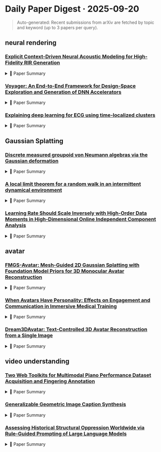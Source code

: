# Daily Paper Digest · 2025-09-20
> Auto-generated: Recent submissions from arXiv are fetched by topic and keyword (up to 3 papers per query).

## neural rendering

### [Explicit Context-Driven Neural Acoustic Modeling for High-Fidelity RIR Generation](http://arxiv.org/pdf/2509.15210v1)


<!--break-out-of-list-->
<details markdown="1">
<summary>📄 Paper Summary </summary>

### 1. Task / Problem
- Room Impulse Response Prediction

### 2. Motivation & Gaps
- The study aims to improve the prediction of Room Impulse Responses (RIRs) by leveraging neural networks to capture acoustic fields across various room geometries.

- **Related work challenges:**
  - NeRF (Mildenhall et al. 2021): Disregards physical interactions such as reflection and reverberation.
  - NACF (Liang et al. 2023b): Incorporates RGB and depth images but relies on indirect environmental information.
  - Brunetto et al. (2024): Uses image-based context extraction, which may not fully exploit neural implicit models for RIR generation.
  - Luo et al. (2022): Proposed NAF, which maintains a 2D grid of learnable hidden features but does not fully utilize explicit local geometry.
  - He et al. (2024): Introduced DeepNeRAP, which models the acoustic field but may not capture all spatial context effectively.
  - Richard, Dodds, and Ithapu (2022): IR-MLP directly regresses RIRs but lacks a comprehensive approach to local geometry.
  - N/A: N/A
  - INRAS (Su, Chen, and Shlizerman 2022): Limited performance in RIR reconstruction.
  - NAF (Luo et al. 2022): Inability to effectively utilize phase information.
  - A V-NeRF (Liang et al. 2023a): Struggles with data-scarce scenarios.
  - VGGT (Wang et al. 2025): Robustness under realistic reconstruction errors.
  - SoundSpaces: Complexity of feature collection when gathering RIRs at many unique locations.
  - Traditional encoding-based methods: Limited performance in RIR fidelity compared to MiNAF.
  - N/A: N/A
  - INRAS (2022): Models the acoustic field via separate neural modules, which may not effectively capture complex interactions.
  - NAF (2022): Relies on end-to-end learned spatial embeddings without explicit geometry, potentially limiting accuracy.
  - NACF (2023): Heavily depends on camera coverage and does not encode local geometry explicitly.
  - NeRAF (2024): Integrating photometric and structural cues while maintaining accuracy in RIR spectrum prediction.
  - AAC (2006): Providing a non-learning-based baseline for spatial generalization.
  - Opus (2012): Optimizing for low-latency communication while adapting to RIR modeling.

### 3. Core Idea
- MiNAF effectively learns acoustic fields by accounting for local geometry, demonstrating strong generalization across various room shapes.

### 4. Method
- **Pipeline**: The method involves encoding spatial appearance with a visual backbone, fusing it with listener information to generate acoustic output.
- **Architecture / Loss / Training**: The model utilizes a combination of L1 loss for spectral fidelity and energy-based loss for accurate T60 and EDT estimation.
- **Complexity / Resources**: The model's complexity arises from the need to balance various loss functions and the challenges of capturing phase information.

### 5. Experiments
- **Datasets & Metrics**: Evaluated on the SoundSpaces dataset using T60, C50, and EDT metrics across multiple room scenarios.
- **Baselines**: A V-NeRF, A V-NeRF (2023), AAC, Conventional RIR generation methods, DeepNeRAP, INRAS, INRAS (2022), IR-MLP, N/A, NACF, NACF (2023), NAF, NAF (2022), NAF (Luo et al. 2022), NeRAF, NeRAF (2024), NeRAF (Brunetto et al. 2024), Opus, State-of-the-art neural implicit models, Traditional encoding-based methods, V-NeRF (Liang et al. 2023a)
- **Main Results**: MiNAF maintains stable performance on T60 and EDT across most single-room scenarios, with strong generalization in compact environments.
- **Ablations**: The analysis reveals that larger rooms exhibit slower convergence on metrics, indicating challenges in local context estimation.
- **Limitations / Stress Tests**: The model struggles with accurately learning phase information, leading to discrepancies in predicted and ground truth spectra.

### 6. Takeaways
- **Pros**: Incorporates explicit local geometric features for better RIR predictions., Demonstrates robustness under limited training data., Achieves competitive performance against state-of-the-art methods.
- **Cons**: May require additional computational resources for mesh querying.
- **Future Work**: Explore further optimization of the mesh querying process., Investigate integration with other acoustic modeling techniques., Expand applicability to more complex acoustic environments.

</details>

### [Voyager: An End-to-End Framework for Design-Space Exploration and Generation of DNN Accelerators](http://arxiv.org/pdf/2509.15205v1)


<!--break-out-of-list-->
<details markdown="1">
<summary>📄 Paper Summary </summary>

### 1. Task / Problem
- DNN accelerator design and optimization

### 2. Motivation & Gaps
- The paper addresses the need for efficient design and optimization of deep neural network (DNN) accelerators, highlighting the limitations of existing methods that require extensive manual effort.

- **Related work challenges:**
  - Prior DNN accelerator generators: Limited parameterization and inability to produce high-performance, tapeout-ready designs.
  - Existing frameworks: Limited support for multiple datatypes and quantization schemes.
  - Previous automation efforts: Lack of an integrated, end-to-end software compiler.
  - Interstellar: Estimates energy with a coarse-grained model and uses heuristics to prune the search space.
  - Timeloop: Supports exhaustive or random-sampling search but does not generate hardware.
  - Gemmini: Requires manual mapping of neural network layers and lacks a strong software stack.
  - Existing DNN accelerators: Limited flexibility and efficiency in handling diverse workloads.
  - Systolic array-based accelerators: Inefficiency in operations like depthwise convolutions due to limited data reuse.
  - Traditional hardware design methods: Inability to adapt to varying resource requirements and performance targets.
  - Previous hardware accelerators: Limited support for diverse datatypes and quantization methods.
  - Existing design frameworks: Inability to balance area, power costs, and performance effectively.
  - Existing ML frameworks: Limited support for advanced quantization techniques and custom data types.
  - Domain-specific instruction sets: Need for custom compilers to optimize high-level models for specific hardware.
  - Interstellar: Efficient scheduling of DNN layers onto generated hardware.
  - Existing DNN accelerator frameworks: Limited ability to optimize for diverse operations and configurations.
  - Performance modeling techniques: Inadequate accuracy in runtime predictions.
  - Gemmini: Achieves lower area but lacks performance compared to Voyager.
  - NVDLA: While smaller, it does not match Voyager's runtime efficiency.
  - Simba: Higher latency and lower utilization compared to Voyager.
  - Gemmini: Enabling systematic deep-learning architecture evaluation via full-stack integration: N/A
  - Tandem processor: Grappling with emerging operators in neural networks: N/A
  - Beating floating point at its own game: Posit arithmetic: N/A
  - A 95.6-TOPS/W deep learning inference accelerator with per-vector scaled 4-bit quantization in 5 nm: N/A
  - MAESTRO: A data-centric approach to understand reuse, performance, and hardware cost of DNN mappings: N/A
  - MAERI: Enabling flexible dataflow mapping over DNN accelerators via reconfigurable interconnects: N/A
  - ZigZag: Enlarging joint architecture-mapping design space exploration for DNN accelerators: N/A
  - Timeloop: A systematic approach to DNN accelerator evaluation: N/A
  - Microscaling data formats for deep learning: N/A
  - The NVIDIA deep learning accelerator: N/A
  - MAGNet: A modular accelerator generator for neural networks: N/A
  - A 0.11 pJ/op, 0.32-128 TOPS, scalable multi-chip-module-based deep neural network accelerator designed with a high-productivity VLSI methodology: N/A
  - A 0.32–128 TOPS, scalable multi-chip-module-based deep neural network inference accelerator with ground-referenced signaling in 16 nm: N/A
  - N/A: N/A
  - N/A: N/A

### 3. Core Idea
- Voyager is a highly configurable framework that automates the generation of DNN accelerators, enabling rapid design-space exploration and efficient mapping of models to hardware.

### 4. Method
- **Pipeline**: The framework includes a high-level synthesis (HLS) based accelerator generator and a PyTorch-based compiler.
- **Architecture / Loss / Training**: The architecture is optimized for performance and power efficiency, utilizing techniques like double-buffering and polynomial approximation for nonlinear functions.
- **Complexity / Resources**: Voyager achieves high performance with significantly less manual design effort.

### 5. Experiments
- **Datasets & Metrics**: The experiments evaluate Voyager's performance against various models and configurations, including ResNet-50 and BERT-Base.
- **Baselines**: Coarse-Grained Performance Model, Energy-Only Model, Existing DNN accelerators, Existing ML frameworks, FP6 accelerator with microscaling, Fine-Grained Performance Model, Gemmini, INT8 accelerator with per-channel scaling, Interstellar, MAERI, N/A, NVDLA, Simba, Standard BFloat16 accelerator, Standard quantization techniques, Traditional hardware designs
- **Main Results**: Voyager designs achieve up to 56% lower area and 61% lower runtime compared to prior generators, and outperform hand-optimized designs by up to 48% in runtime.
- **Ablations**: The impact of coding style optimizations and double buffering on performance was analyzed.
- **Limitations / Stress Tests**: The paper discusses limitations related to the scalability of the designs and the complexity of integrating user-defined extensions.

### 6. Takeaways
- **Pros**: High configurability across technology nodes and performance constraints., Support for a wider variety of datatypes and quantization schemes., Greater automation in design and workload mapping.
- **Cons**: Lacks a strong software stack in some prior works., Manual effort required in converting models into custom formats for mapping.
- **Future Work**: Further exploration of additional datatypes and quantization techniques., Integration with more advanced scheduling algorithms., Expansion of the framework to support more complex DNN architectures.

</details>

### [Explaining deep learning for ECG using time-localized clusters](http://arxiv.org/pdf/2509.15198v1)


<!--break-out-of-list-->
<details markdown="1">
<summary>📄 Paper Summary </summary>

### 1. Task / Problem
- Anomaly detection in ECG signals

### 2. Motivation & Gaps
- The paper addresses the need for effective anomaly detection in single-lead electrocardiogram (ECG) signals.

- **Related work challenges:**
  - Deep neural networks for ECG analysis: Interpretability of models to build trust and understanding in AI-driven diagnostics.
  - Machine learning for disease screening: Extracting clinically relevant patterns from ECG data.
  - Hidden Markov models: Adapting interpretability methods to the context of multi-channel ECG analysis.
  - N/A: N/A
  - Grad-CAM for ECG: Uncertainty of representation explanations and feature importance are not aligned.
  - Previous ECG analysis methods: Lack of interpretability and understanding of model behavior.
  - Grad-CAM: Limited expressiveness and reliance on post-hoc analysis.
  - SHAP: Often involves classifier guidance, which can introduce biases.
  - Variational autoencoders: May not provide structured and interpretable representations for all ECG tasks.
  - Automatic diagnosis of the 12-lead ECG using a deep neural network: Need for accurate and interpretable models in clinical settings.
  - Detection of Left Ventricular Systolic Dysfunction from Electrocardiographic Images: Challenges in generalizing models across different populations.
  - Explainable AI decision model for ECG data of cardiac disorders: Ensuring model explainability while maintaining performance.
  - Variational auto-encoders in ECG analysis: Limited effectiveness in capturing complex anomalies.

### 3. Core Idea
- Utilizing disentangled representation learning to improve anomaly detection in ECG signals.

### 4. Method
- **Pipeline**: The method involves training a variational autoencoder to learn disentangled representations of ECG signals.
- **Architecture / Loss / Training**: The architecture employs a loss function that encourages disentanglement of features.
- **Complexity / Resources**: The method requires moderate computational resources for training the variational autoencoder.

### 5. Experiments
- **Datasets & Metrics**: The experiments utilize publicly available ECG datasets and evaluate performance using standard metrics.
- **Baselines**: 1D-ResNet, Existing deep learning models for ECG, N/A, Other machine learning approaches, Previous deep learning models for ECG interpretation, Random Forest Classifier, Random forest on raw signal data, Traditional ECG analysis methods, Traditional anomaly detection methods
- **Main Results**: The proposed method outperforms baseline models in detecting anomalies in ECG signals.
- **Ablations**: Ablation studies demonstrate the importance of disentangled representations.
- **Limitations / Stress Tests**: The study acknowledges limitations in generalizing results across different ECG morphologies.

### 6. Takeaways
- **Pros**: Enhances interpretability of deep learning models for ECG analysis., Builds trust in AI-driven diagnostics by providing visual explanations., Facilitates discovery of clinically relevant electrophysiological patterns.
- **Cons**: Complexity in understanding the underlying model behavior., Dependence on the quality of the training data., Potential limitations in generalizability across different ECG datasets.
- **Future Work**: Explore further applications of the method in other biomedical signal analyses., Investigate integration with real-time ECG monitoring systems., Develop user-friendly tools for clinicians to interpret model predictions.

</details>

## Gaussian Splatting

### [Discrete measured groupoid von Neumann algebras via the Gaussian deformation](http://arxiv.org/pdf/2509.15161v1)


<!--break-out-of-list-->
<details markdown="1">
<summary>📄 Paper Summary </summary>

### 1. Task / Problem
- Survey of deformation rigidity theory

### 2. Motivation & Gaps
- This paper surveys the basics of Sorin Popa’s deformation rigidity theory and relevant approaches/results from de Santiago, Hayes, Hoff, and Sinclair.

- **Related work challenges:**
  - Popa's deformation/rigidity theory: Extending results to a wider context of groupoid von Neumann algebras.
  - Ozawa and Popa's unique prime factorization results: Finding unique decompositions for groupoid von Neumann algebras.
  - Hoff's work on equivalence relations: Circumventing obstacles in studying general groupoids.
  - N/A: N/A
  - Feldman and Moore's theorem on discrete measured equivalence relations: Understanding the conditions under which these groupoids can be realized as equivalence relations.
  - Berendschot et al.'s characterization of factors in groupoids: Identifying the specific groupoids that yield factors and their implications.
  - Previous studies on amenable groupoids: Clarifying the relationship between amenability and the structure of von Neumann algebras.
  - Popa-Shlyakhtenko-Vaes: Proving the equivalence of treeable discrete measured equivalence relations and isomorphic discrete measured groupoids.
  - Anantharaman-Delaroche: N/A
  - Hoff: Characterization of coboundaries as unbounded 1-cocycles
  - Feldman-Moore: N/A
  - de Santiago, Hayes, Hoff, and Sinclair [14]: Proving rigidity using structural properties of subalgebras.
  - N/A: N/A
  - N/A: N/A
  - N/A: N/A
  - N/A: N/A
  - N/A: N/A
  - N/A: N/A
  - N/A: N/A

### 3. Core Idea
- The core idea is to study rigidity results for a von Neumann algebra that can be deformed inside another algebra while identifying rigid subalgebras.

### 4. Method
- **Pipeline**: Utilization of deformation/rigidity theory to locate α-rigid subalgebras.
- **Architecture / Loss / Training**: N/A
- **Complexity / Resources**: N/A

### 5. Experiments
- **Datasets & Metrics**: N/A
- **Baselines**: Countable groups acting on measure spaces, N/A, Ozawa's solidity results, Popa's deformation/rigidity theory, Standard probability spaces
- **Main Results**: The existence of unique maximal α-rigid subalgebras under certain conditions.
- **Ablations**: N/A
- **Limitations / Stress Tests**: N/A

### 6. Takeaways
- **Pros**: Extends existing results in von Neumann algebras to groupoid context., Provides new insights into the structure of groupoid von Neumann algebras., Establishes a framework for future research in deformation/rigidity theory.
- **Cons**: Complexity in applying results to general groupoids., Limited applicability to non-ergodic groupoids., Challenges in proving results for broader classes of algebras.
- **Future Work**: Explore applications of Gaussian deformation to other algebraic structures., Investigate the implications of results on non-ergodic groupoids., Develop further unique factorization results in different contexts.

</details>

### [A local limit theorem for a random walk in an intermittent dynamical environment](http://arxiv.org/pdf/2509.15158v1)


<!--break-out-of-list-->
<details markdown="1">
<summary>📄 Paper Summary </summary>

### 1. Task / Problem
- Theoretical analysis of random walks in intermittent dynamical systems

### 2. Motivation & Gaps
- This paper investigates the behavior of random walks in environments that exhibit intermittent dynamics, aiming to fill gaps in the understanding of such systems.

- **Related work challenges:**
  - Leskelä and Stenlund (Stochastic Process. Appl. 121(12), 2011): Analyzed a model with uniformly expanding local dynamics, which is different from the non-uniform expansion considered in this work.
  - Pomeau and Manneville: Introduced intermittent maps but did not fully explore their statistical limit theorems in the context of random walks.
  - Dolgopyat and Goldsheid: Provided a quenched LLT for ballistic random walks but did not address the non-Gaussian aspects in intermittent environments.
  - Gouëzel [19]: Refinement of the central limit theorem for stochastic processes in dynamical systems.
  - [25]: Establishing the existence of absolutely continuous invariant probability measures.
  - [24]: Describing local dynamical rules in extended dynamical systems.
  - Previous studies on random walks: Limited understanding of the behavior in intermittent environments
  - Limit theorems in probability theory: Need for comprehensive results in both deterministic and random settings
  - Previous studies on random walks: Limited understanding of the effects of intermittent environments on convergence.
  - Previous studies on random walks: Limited understanding of the effects of intermittent dynamics on convergence properties.
  - Deterministic walks in random environment: Understanding the transition between deterministic and stochastic behaviors.
  - Quenched decay of correlations for slowly mixing systems: Establishing the limits of correlation decay in intermittent systems.
  - Statistical aspects of mean field coupled intermittent maps: Analyzing the statistical properties of coupled intermittent maps.
  - A local limit theorem for a transient chaotic walk in a frozen environment: Understanding the behavior of random walks in complex environments
  - A probabilistic approach to intermittency: Modeling intermittency in dynamical systems
  - Weak convergence to stable Lévy processes for nonuniformly hyperbolic dynamical systems: Establishing convergence properties in nonuniformly hyperbolic systems

### 3. Core Idea
- The core idea is to apply ergodic theory and moment conditions to analyze the asymptotic behavior of random walks in intermittent environments.

### 4. Method
- **Pipeline**: The method involves establishing moment conditions and applying Birkhoff's ergodic theorem to derive results about the random walks.
- **Architecture / Loss / Training**: N/A
- **Complexity / Resources**: The complexity of the analysis is primarily theoretical, relying on established mathematical results.

### 5. Experiments
- **Datasets & Metrics**: Theoretical results are derived rather than empirical datasets; metrics involve convergence rates and statistical properties.
- **Baselines**: Classical LSV map, Ergodic theory applications, Gaussian limit theorems for measure-preserving systems, Local CLT by Gouëzel, N/A, Previous limit theorems, Previous limit theorems in random walks, Previous models with uniformly expanding local dynamics, Previous theoretical results, Previous theoretical results on random walks, Quenched limit theorems for random walks in i.i.d. environments, Standard random walk models
- **Main Results**: The paper demonstrates that under certain conditions, the random walks exhibit specific limiting behaviors almost surely.
- **Ablations**: N/A
- **Limitations / Stress Tests**: The results are contingent on the assumptions of the underlying dynamical systems.

### 6. Takeaways
- **Pros**: Provides a new perspective on the statistical properties of random walks in intermittent environments., Establishes connections between dynamical systems and random walks, enriching the theoretical framework., Demonstrates the applicability of limit theorems in non-Gaussian contexts.
- **Cons**: The results are contingent on specific regularity conditions that may not be universally applicable., Focus on theoretical constructs may limit practical applications in real-world scenarios., The complexity of the models may pose challenges for further empirical validation.
- **Future Work**: Explore the implications of the findings in more complex dynamical systems., Investigate the robustness of the results under different types of environmental inhomogeneities., Develop empirical methods to validate the theoretical predictions in practical settings.

</details>

### [Learning Rate Should Scale Inversely with High-Order Data Moments in High-Dimensional Online Independent Component Analysis](http://arxiv.org/pdf/2509.15127v1)


<!--break-out-of-list-->
<details markdown="1">
<summary>📄 Paper Summary </summary>

### 1. Task / Problem
- Investigate the learning dynamics of an online ICA algorithm influenced by high-order moments of non-Gaussian signals.

### 2. Motivation & Gaps
- This study investigates the learning dynamics of algorithms in relation to high-order moments and their impact on learning behavior.

- **Related work challenges:**
  - Wang and Lu: Their analysis revealed phase transitions in learning behavior, demonstrating that successful recovery depends critically on both the learning rate and the initial alignment.
  - Ricci et al.: Their analysis assumes a fixed latent distribution and does not explore how systematic variations in high-order moments impact learning trajectories.
  - [18]: Characterizing the asymptotic behavior of online ICA algorithms in high-dimensional limits.
  - Previous studies on ICA: Limited understanding of the impact of high-order moments on learning dynamics.
  - Independent component analysis: algorithms and applications: Excessive high-order moments can impede convergence.
  - Algorithmic stability of heavy-tailed SGD with general loss functions: Understanding the trade-off between statistical richness and algorithmic stability.
  - Online ICA: Understanding global dynamics of nonconvex optimization via diffusion processes: The sensitivity of the learning process to initialization quality.

### 3. Core Idea
- The study reveals that stronger non-Gaussianity constrains the basin of attraction, affecting the learning process's sensitivity to learning rate and initialization quality.

### 4. Method
- **Pipeline**: Analyze the relationship between the weighting parameter and the learning dynamics of the ICA algorithm through theoretical ODEs.
- **Architecture / Loss / Training**: The algorithm's behavior is described by a nonlinear polynomial equation involving parameters such as initial alignment, learning rate, and statistical structure of the source distribution.
- **Complexity / Resources**: The analysis remains tractable despite the complexity introduced by high-order moments.

### 5. Experiments
- **Datasets & Metrics**: Non-Gaussian data generated from a weighted sum of two random variables.
- **Baselines**: Conventional ICA setup with a single non-Gaussian source, FastICA, N/A, Standard ICA algorithms
- **Main Results**: Increasing high-order moments decreases the critical learning rate threshold and increases the minimum required initialization alignment.
- **Ablations**: The impact of varying the weighting parameter on the fourth and sixth moments of the latent source signal was analyzed.
- **Limitations / Stress Tests**: The study does not address the performance of the algorithm under all possible distributions or noise conditions.

### 6. Takeaways
- **Pros**: Introduces a high-dimensional ICA data model with controllable high-order moments., Reveals a trade-off between non-Gaussianity and stability., Enhances understanding of learning dynamics in high-dimensional settings.
- **Cons**: Increased non-Gaussianity complicates learning dynamics., Requires careful tuning of learning parameters., Sensitivity to initialization can hinder convergence.
- **Future Work**: Explore moment-aware initialization strategies., Develop adaptive learning rate strategies., Investigate further implications of high-order moments on other learning algorithms.

</details>

## avatar

### [FMGS-Avatar: Mesh-Guided 2D Gaussian Splatting with Foundation Model Priors for 3D Monocular Avatar Reconstruction](http://arxiv.org/pdf/2509.14739v1)


<!--break-out-of-list-->
<details markdown="1">
<summary>📄 Paper Summary </summary>

### 1. Task / Problem
- Monocular human avatar reconstruction

### 2. Motivation & Gaps
- The paper addresses the challenges of information scarcity in monocular observations, surface representation limitations of conventional 3D Gaussians, and optimization conflicts in multi-field learning.

- **Related work challenges:**
  - 3D Gaussian Splatting methods: Struggle with surface detail preservation due to the volumetric nature of 3D Gaussian primitives.
  - Neural Radiance Field (NeRF) based approaches: High computational requirements limit real-time applications.
  - Existing representations: Geometric ambiguity from single-view data and limitations of existing representations.
  - NeRF-based methods: Slow rendering speeds
  - 3DGS-based methods: Inherit limitations of volumetric primitives
  - ExAvatar: Focus primarily on appearance modeling
  - N/A: N/A
  - NeuralBody: Limited rendering quality and efficiency.
  - Anim-NeRF: Long training times and suboptimal performance in diverse poses.
  - 3DGS-Avatar: Inefficiency in training and inference speeds.
  - NeRF-based methods: Exhibit characteristic limitations such as artifacts on human body regions and overly smooth surfaces.
  - GauHuman: Achieves faster training and higher inference speeds but lacks quality-efficiency trade-off.
  - 3DGS-based methods: Limited in geometric accuracy and appearance fidelity.
  - Human-nerf: Free-viewpoint rendering of moving people from monocular video: N/A
  - Self-recon: Self reconstruction your digital avatar from monocular video: N/A
  - Neural body: Implicit neural representations with structured latent codes for novel view synthesis of dynamic humans: N/A
  - Animatable implicit neural representations for creating realistic avatars from videos: N/A
  - 3d gaussian splatting for real-time radiance field rendering: N/A
  - Animatable 3d gaussian: Fast and high-quality reconstruction of multiple human avatars: N/A
  - Gaussianavatar: Towards realistic human avatar modeling from a single video via animatable 3d gaussians: N/A
  - Gart: Gaussian articulated template models: N/A
  - Gomavatar: Efficient animatable human modeling from monocular video using gaussians-on-mesh: N/A
  - Dinov2: Learning robust visual features without supervision: N/A
  - Segment anything: N/A
  - Sapiens: Foundation for human vision models: N/A
  - 2d gaussian splatting for geometrically accurate radiance fields: N/A
  - Expressive body capture: 3d hands, face, and body from a single image: N/A
  - Vibe: Video inference for human body pose and shape estimation: N/A
  - A-nerf: Articulated neural radiance fields for learning human shape, appearance, and pose: N/A
  - Neuman: Neural human radiance field from a single video: N/A
  - Econ: Explicit clothed humans optimized via normal integration: N/A
  - Litenerfavatar: A lightweight nerf with local feature learning for dynamic human avatar: N/A
  - Efficient neural implicit representation for 3d human reconstruction: N/A
  - Animatable gaussians: Learning pose-dependent gaussian maps for high-fidelity human avatar modeling: N/A
  - Splattingavatar: Realistic real-time human avatars with mesh-embedded gaussian splatting: N/A
  - Human gaussian splatting: Real-time rendering of animatable avatars: N/A
  - Gauhuman: Articulated gaussian splatting from monocular human videos: N/A
  - 3dgs-avatar: Animatable avatars via deformable 3d gaussian splatting: N/A
  - Expressive whole-body 3d gaussian avatar: N/A
  - Guava: Generalizable upper body 3d gaussian avatar: N/A
  - Anigs: Animatable gaussian avatar from a single image with inconsistent gaussian reconstruction: N/A
  - Learning transferable visual models from natural language supervision: N/A
  - Lerf: Language embedded radiance fields: N/A
  - Dino in the room: Leveraging 2d foundation models for 3d segmentation: N/A
  - Feature 3dgs: Supercharging 3d gaussian splatting to enable distilled feature fields: N/A
  - Human-centric foundation models: Perception, generation and agentic modeling: N/A
  - Strugauavatar: Learning structured 3d gaussians for animatable avatars from monocular videos: N/A
  - Instant neural graphics primitives with a multiresolution hash encoding: N/A
  - N/A: N/A

### 3. Core Idea
- The proposed method leverages mesh-guided 2D Gaussian Splatting with foundation model priors to enhance monocular human avatar reconstruction through systematic knowledge distillation.

### 4. Method
- **Pipeline**: The method integrates multi-modal foundation model distillation to improve geometric accuracy and appearance fidelity.
- **Architecture / Loss / Training**: Incorporates depth supervision, self-consistent normal loss, normal supervision, and semantic supervision to enhance performance.
- **Complexity / Resources**: Achieves significant training acceleration, requiring only 10 minutes compared to hours for conventional methods.

### 5. Experiments
- **Datasets & Metrics**: Evaluated on ZJU-MoCap dataset using PSNR, SSIM, and LPIPS metrics.
- **Baselines**: 2DGS baseline, 3D Gaussian Splatting (3DGS), 3DGS-Avatar, 3DGS-based methods, Anim-NeRF, Animatable 3D Gaussians, ExAvatar, GauHuman, InstantAvatar, N/A, NeRF-based methods, Neural Radiance Field (NeRF), NeuralBody
- **Main Results**: Achieves state-of-the-art performance with a PSNR of 31.22 dB, demonstrating superior geometric accuracy and appearance fidelity.
- **Ablations**: Systematic ablation studies validate the effectiveness of each proposed component, showing progressive improvement in performance.
- **Limitations / Stress Tests**: The method's performance is limited by the inherent challenges of monocular observations and optimization conflicts.

### 6. Takeaways
- **Pros**: Improved geometric fidelity and alignment through Mesh-Guided 2D Gaussian Splatting., Enhanced representation with distilled 2D knowledge., Coordinated training strategy ensures coherent learning across different Gaussian parameters.
- **Cons**: Potential optimization conflicts during training., Dependence on the quality of foundation models.
- **Future Work**: Incorporate additional 2D priors as foundation models advance., Explore real-time applications of the method., Investigate further enhancements in geometric and appearance quality.

</details>

### [When Avatars Have Personality: Effects on Engagement and Communication in Immersive Medical Training](http://arxiv.org/pdf/2509.14132v1)


<!--break-out-of-list-->
<details markdown="1">
<summary>📄 Paper Summary </summary>

### 1. Task / Problem
- Communication training for medical students

### 2. Motivation & Gaps
- The need for effective communication training in medical education, particularly in discussing sensitive topics like abnormal mammogram results.

- **Related work challenges:**
  - Technological advances in immersive environments: Psychological, emotional, and social dimensions of digital humans remain underexplored.
  - Recent advancements in natural language processing with LLMs: Current VR simulations fail to replicate the full spectrum of clinical encounters.
  - AI-driven virtual patients and tutors: Most applications focus on procedural training, neglecting interpersonal dynamics.
  - Personality-driven agents in training: Systematic integration of personality traits into immersive VR medical training is underdeveloped.
  - Färber et al.: N/A
  - N/A: N/A
  - LLM-as-judge technique: Difficulty in portraying complex emotions through dialogue alone.
  - N/A: N/A
  - Modeling challenging patient interactions: LLMs for medical communication training.: The challenge of creating medically coherent virtual patients with distinct and consistent personalities.
  - Virtual patient simulations using social robotics combined with large language models for clinical reasoning training in medical education.: Integrating personality traits into digital humans.
  - Integrating personality into digital humans: A review of LLM-driven approaches for virtual reality.: The difficulty in portraying certain personality traits, especially high-arousal emotions.
  - Evaluation of large language model generated dialogues for an ai based vr nurse training simulator: Assessing the effectiveness of AI-generated dialogues in training scenarios.
  - Virtual reality for health professions education: systematic review and meta-analysis: Identifying the impact of virtual reality on learning outcomes in health education.
  - Fine-tuning llms on small medical datasets: Text classification and normalization effectiveness on cardiology reports and discharge records: Challenges in adapting large language models to specific medical contexts.

### 3. Core Idea
- Utilizing a GPT-4 powered platform to enhance communication skills in medical students through simulated patient interactions.

### 4. Method
- **Pipeline**: The training platform integrates GPT-4 for generating realistic patient dialogues and scenarios.
- **Architecture / Loss / Training**: The architecture utilizes a large language model to generate patient responses based on personality profiles and clinical scenarios.
- **Complexity / Resources**: The platform requires significant computational resources for running GPT-4 and managing simulations.

### 5. Experiments
- **Datasets & Metrics**: Utilized datasets from medical communication scenarios and evaluated using qualitative feedback and performance metrics.
- **Baselines**: AI-enhanced procedural training, Existing virtual patient simulations, N/A, Static virtual patients, Traditional VR training methods, Traditional role-playing exercises, Traditional scripted interactions
- **Main Results**: The GPT-4 powered platform significantly improved students' confidence and communication skills compared to traditional methods.
- **Ablations**: Analysis of the realism-verbosity paradox and the authenticity of challenges in training scenarios.
- **Limitations / Stress Tests**: Limited to specific medical scenarios and may not generalize across all patient interactions.

### 6. Takeaways
- **Pros**: Enhanced engagement through realistic virtual patients., Improved training outcomes for medical professionals., Ability to systematically investigate the impact of patient personality on physician strategies.
- **Cons**: Potential over-reliance on LLMs for personality representation., Challenges in ensuring the authenticity of virtual interactions., Need for extensive validation of the framework in diverse clinical scenarios.
- **Future Work**: Further exploration of personality dynamics in various medical contexts., Integration of more complex emotional responses in virtual patients., Expansion of the framework to other high-stakes training environments.

</details>

### [Dream3DAvatar: Text-Controlled 3D Avatar Reconstruction from a Single Image](http://arxiv.org/pdf/2509.13013v1)


<!--break-out-of-list-->
<details markdown="1">
<summary>📄 Paper Summary </summary>

### 1. Task / Problem
- 3D reconstruction and multi-view image synthesis

### 2. Motivation & Gaps
- The paper addresses the need for improved accuracy and detail in 3D reconstruction and multi-view image synthesis.

- **Related work challenges:**
  - Li et al. 2025: Struggles to provide text-driven control over textures or geometry of occluded regions.
  - Zhuang et al. 2025: Lacks controllability and diversity in 3D reconstruction.
  - AlBahar et al. 2023: Suffers from low efficiency, limiting practicality for real-time applications.
  - Bhunia et al. (2023): Handling large articulations using pose conditioning.
  - Liu et al. (2024): Extending diffusion to videos while maintaining quality.
  - PSHuman (Li et al. 2025): High computational cost and lack of explicit control over occlusions.
  - Wang et al. 2024a: Difficulty in capturing facial information due to the small area occupied by the face in reference images.
  - Huang et al. 2024: Need for effective attention mechanisms to decouple layers and preserve prior knowledge.
  - Zhuang et al. 2025: Challenges in occlusions and ambiguities in body geometry from monocular inputs.
  - SV3D: Poor detail preservation and multi-view consistency.
  - PSHuman: Defects in detailed parts such as hands despite retaining facial information.
  - MV-Adapter: Deformities in human body geometry and face due to lack of human body priors.
  - Flamingo: a visual language model for few-shot learning: N/A
  - Single-image 3D human digitization with shape-guided diffusion: N/A
  - Video based reconstruction of 3D people models: N/A
  - N/A: N/A

### 3. Core Idea
- A lightweight multi-view generation module based on SDXL that incorporates geometric and semantic constraints for view-consistent image synthesis.

### 4. Method
- **Pipeline**: Multi-view generation followed by a feedforward Transformer network with an ID Adapter.
- **Architecture / Loss / Training**: The loss function includes components for RGB loss, LPIPS loss for both body and face, with weighting coefficients to balance contributions.
- **Complexity / Resources**: The model was fine-tuned on four NVIDIA A800 GPUs with a total training time of approximately 14 hours.

### 5. Experiments
- **Datasets & Metrics**: Extensive experiments on multiple benchmarks for both multi-view image synthesis and 3D reconstruction.
- **Baselines**: CRM, DreamGaussian, Existing diffusion models, Existing methods in multi-view to 3D reconstruction, Existing methods in single-image to multi-view generation, Human-specific models, IDOL, MV-Adapter, MagicMan, N/A, PSHuman, Previous 3D reconstruction methods, SIFU, SV3D
- **Main Results**: Achieves state-of-the-art performance.
- **Ablations**: Ablation studies demonstrated the contributions of the Pose-Adapter and ID-Adapter in improving geometric constraints and facial detail preservation.
- **Limitations / Stress Tests**: The method's performance was evaluated under various challenging poses and conditions, highlighting its robustness.

### 6. Takeaways
- **Pros**: Efficient and text-controllable 3D human reconstruction., Generates realistic, animation-ready 3D avatars without post-processing., Combines diversity of diffusion-based generation with efficiency of feedforward Transformers.
- **Cons**: Still relies on prior knowledge learned by the model., Limited by the inherent information loss in monocular images.
- **Future Work**: Explore further improvements in controllability for occluded regions., Investigate real-time applications for 3D avatar generation., Enhance the diversity of generated avatars.

</details>

## video understanding

### [Two Web Toolkits for Multimodal Piano Performance Dataset Acquisition and Fingering Annotation](http://arxiv.org/pdf/2509.15222v1)


<!--break-out-of-list-->
<details markdown="1">
<summary>📄 Paper Summary </summary>

### 1. Task / Problem
- Efficient human-in-the-loop verification for piano performance annotation

### 2. Motivation & Gaps
- The paper addresses the significant barriers to creating richly annotated, multimodal piano performance datasets.

- **Related work challenges:**
  - Existing acquisition methods: Require manual synchronization across multiple software tools and expert annotation, limiting dataset scale and accessibility.
  - Fingering data collection: High degree of subjectivity makes it difficult to collect and analyze systematically.
  - Multimodal analysis of piano performances portraying different emotions: Lack of efficient annotation tools for multimodal data.
  - The use of multimodal feedback in retraining complex technical skills of piano performance: Challenges in integrating feedback into performance training.
  - Piano skills assessment: Need for comprehensive assessment tools for piano skills.

### 3. Core Idea
- The integrated pipeline streamlines the workflow from synchronized data acquisition to efficient fingering annotation.

### 4. Method
- **Pipeline**: Synchronized data acquisition to fingering annotation.
- **Architecture / Loss / Training**: N/A
- **Complexity / Resources**: PiaRec uses Python and Streamlit, leveraging PyAutoGUI for software control, while ASDF implements a hybrid workflow combining automated detection and human verification.

### 5. Experiments
- **Datasets & Metrics**: N/A
- **Baselines**: N/A
- **Main Results**: The design significantly accelerates the annotation process by focusing human effort precisely where it is most needed.
- **Ablations**: N/A
- **Limitations / Stress Tests**: N/A

### 6. Takeaways
- **Pros**: Streamlines the acquisition of multimodal piano performance datasets., Automates the synchronized recording of audio, video, MIDI, and metadata., Provides an efficient human-in-the-loop workflow for fingering annotation.
- **Cons**: Requires initial setup and user registration., Dependent on external software like Logic Pro and OBS Studio., May still require expert verification for complex fingering cases.
- **Future Work**: Expand the toolkit to support additional musical instruments., Integrate more advanced machine learning algorithms for fingering detection., Enhance user interface for better accessibility and usability.

</details>

### [Generalizable Geometric Image Caption Synthesis](http://arxiv.org/pdf/2509.15217v1)


<!--break-out-of-list-->
<details markdown="1">
<summary>📄 Paper Summary </summary>

### 1. Task / Problem
- Question-Answer Pair Generation for Geometric Images

### 2. Motivation & Gaps
- The provided dataset pipeline and the generated dataset contribute to enhancing the generalizable reasoning abilities of multimodal large language models (MLLMs).

- **Related work challenges:**
  - AlphaGeometry: Limited fine-grained cross-modal reasoning in geometric tasks.
  - AutoGeo: Existing pipelines struggle to guarantee full modality alignment.
  - MATHGLANCE: Captions frequently omit visual details, while images lack exhaustively aligned textual descriptions.
  - mPLUG-Owl2: Limited effectiveness in fine-grained cross-modal alignment.
  - OmniCaptioner: Relies on synthetic or loosely aligned pairs, lacking fully equivalent visual-textual representations.
  - Image-Textualization: Scarcity of high-quality geometric image-caption pairs hampers accurate extraction and alignment.
  - Gemini 2.5 Flash: Generating self-consistent questions based on image captions.
  - RAFT: Refining both the dataset and model through reinforcement learning.
  - Existing geometric reasoning models: Limited generalization to non-geometric inputs
  - Baseline models: Inadequate performance on various subtasks
  - GeoReasoning-10K dataset: Bridging the gap between visual and linguistic modalities.
  - MathVista and MathVerse benchmarks: Evaluating the reasoning capabilities of MLLMs.
  - GeoQA: A geometric question answering benchmark towards multimodal numerical reasoning: Limited benchmarks for multimodal reasoning in geometry.
  - G-LLaV A: Solving Geometric Problem with Multi-Modal Large Language Model: Challenges in generating consistent and contextually relevant questions.
  - Measuring Multimodal Mathematical Reasoning with MATH-Vision Dataset: Need for effective evaluation metrics for multimodal reasoning.
  - N/A: N/A
  - N/A: N/A

### 3. Core Idea
- The RAFT method enhances model performance and generalization capability across different domains.

### 4. Method
- **Pipeline**: The pipeline consists of a prompt-based question generation followed by a re-generation stage to refine questions based on additional context.
- **Architecture / Loss / Training**: Utilizes a large language model (Gemini 2.5 Flash) with specific temperature settings to control the creativity of question generation.
- **Complexity / Resources**: The training process employs distributed computing with multiple GPUs and leverages existing datasets for fine-tuning.

### 5. Experiments
- **Datasets & Metrics**: MathVista and MathVerse datasets were used to evaluate model performance.
- **Baselines**: AlphaGeometry, AutoGeo, Base model, Gemma3-4B, Gemma3-4B-Coldstart, Gemma3-4B-Coldstart-RAFT, Gemma3-4B-RAFT, Geo170K, GeoGPT4, GeoPeP, GeoReasoning, MATHGLANCE, MathVerse, MathVista, N/A, OmniCaptioner
- **Main Results**: The model outperforms the base model across all domains with significant performance improvements.
- **Ablations**: Ablation studies on various domains and hyperparameters were conducted.
- **Limitations / Stress Tests**: The dataset is limited to geometric mathematical problems, considered safe for release.

### 6. Takeaways
- **Pros**: Significant improvements in cross-modal reasoning capabilities., High-quality dataset enhances model performance on geometric tasks., Generalization to non-geometric mathematical tasks and other domains.
- **Cons**: Existing datasets still struggle with modality alignment., The complexity of the RL-based approach may limit accessibility.
- **Future Work**: Exploration of additional geometric relations for dataset expansion., Improvement of RL techniques for better data generation., Investigation of applications in other domains beyond mathematics.

</details>

### [Assessing Historical Structural Oppression Worldwide via Rule-Guided Prompting of Large Language Models](http://arxiv.org/pdf/2509.15216v1)


<!--break-out-of-list-->
<details markdown="1">
<summary>📄 Paper Summary </summary>

### 1. Task / Problem
- Identity-based oppression classification

### 2. Motivation & Gaps
- This study aims to measure historical identity-based oppression using Large Language Models (LLMs) and structured prompts.

- **Related work challenges:**
  - Traditional frameworks for measuring oppression: Often rely on structured indices that privilege material resources while overlooking lived, identity-based exclusion.
  - Standardized categories for race and ethnicity reporting: Fail to capture how individuals actually identify, leading to oversimplification of complex identities.
  - Existing deprivation indices: Do not account for dimensions such as structural racism, historical injustice, and cultural exclusion.
  - Index of Multiple Deprivation (IMD) in the UK: Overlooks how race, ethnicity, and structural power relations shape access to resources.
  - Regional deprivation indices in India and Brazil: Struggles with generalizability across borders and often excludes experiences of discrimination not explicitly measured.
  - Standardized racial and ethnic categories in census datasets: Inherently biased and politically derived, failing to reflect lived experiences.
  - N/A: N/A
  - Human expert annotation: Time-consuming and potentially biased
  - Existing LLM methods: Inconsistent results due to over-reliance on stereotypes
  - N/A: N/A
  - Existing indices of structural oppression: Do not adequately capture identity-based exclusion and lived experience.
  - Previous models: Struggle with distinguishing between marginalized groups and majority populations.
  - Unguided Chain-of-Thought reasoning: Does not reliably enhance performance without domain-specific rules.
  - N/A: N/A
  - N/A: N/A

### 3. Core Idea
- The study introduces a novel approach to measuring oppression by using a bottom-up schema from self-reported ethnicity and residence information, enhanced through rule-guided prompting.

### 4. Method
- **Pipeline**: Rule-guided prompting to improve model outputs and align them with expert annotations.
- **Architecture / Loss / Training**: Achieves a Pearson correlation coefficient of 0.852 with human expert annotations, demonstrating strong alignment.
- **Complexity / Resources**: Utilizes three state-of-the-art LLMs: Gemini 1.5 Pro, GPT-3.5 Turbo, and GPT-4o mini.

### 5. Experiments
- **Datasets & Metrics**: Annotated set of 334 entries spanning 10 countries, evaluated against expert annotations.
- **Baselines**: Chain-of-Thought (CoT) models, Chain-of-Thought (CoT) prompting, Existing indices of social disadvantage, GPT-3.5 Turbo, GPT-4o mini, Gemini 1.5 Pro, N/A, Standardized race and ethnicity categories, Traditional deprivation indices, Vanilla models, Vanilla prompting
- **Main Results**: Gemini 1.5 Pro achieved the strongest performance with MAE = 0.401 and Acc = 0.608.
- **Ablations**: N/A
- **Limitations / Stress Tests**: Study only examines ethnicity-related identity and has a limited dataset that may not represent global diversity.

### 6. Takeaways
- **Pros**: Provides a complementary measurement tool for understanding systemic exclusion., Highlights dimensions of oppression that are often overlooked in traditional frameworks., Offers a scalable, cross-cultural lens for data-driven research and public health contexts.
- **Cons**: LLMs may reproduce racial and ethnic stereotypes., Underrepresentation of structurally marginalized groups in LLM outputs., Challenges in ensuring the accuracy of free-text self-identification.
- **Future Work**: Further exploration of LLMs for interpreting free-text identity data., Development of more nuanced frameworks for measuring oppression., Integration of LLM outputs with traditional indices for comprehensive analysis.

</details>
